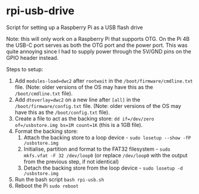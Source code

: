 # rpi-usb-drive
Script for setting up a Raspberry Pi as a USB flash drive

Note: this will only work on a Raspberry Pi that supports OTG. On the Pi 4B the USB-C port serves as both the OTG port and the power port. This was quite annoying since I had to supply power through the 5V/GND pins on the GPIO header instead. 

Steps to setup: 
1. Add `modules-load=dwc2` after `rootwait` in the `/boot/firmware/cmdline.txt` file. (Note: older versions of the OS may have this as the `/boot/cmdline.txt` file).
2. Add `dtoverlay=dwc2` on a new line after `[all]` in the `/boot/firmware/config.txt` file. (Note: older versions of the OS may have this as the `/boot/config.txt` file).
3. Create a file to act as the backing store: `dd if=/dev/zero of=/usbstore.img bs=1M count=1K` (this is a 1GB file).
4. Format the backing store:
    1. Attach the backing store to a loop device - `sudo losetup --show -fP /usbstore.img`
    2. Initialise, partition and format to the FAT32 filesystem - `sudo mkfs.vfat -F 32 /dev/loop0` (or replace `/dev/loop0` with the output from the previous step, if not identical)
    3. Detach the backing store from the loop device - `sudo losetup -d /usbstore.img`
5. Run the bash script `bash rpi-usb.sh`
6. Reboot the Pi `sudo reboot`



   
